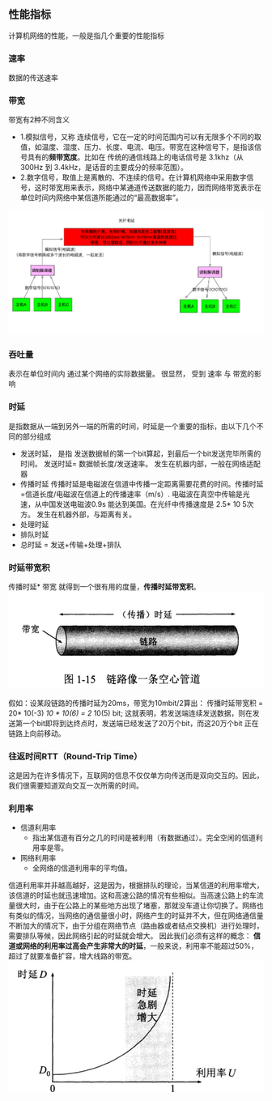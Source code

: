 ## 性能指标
计算机网络的性能，一般是指几个重要的性能指标

### 速率
数据的传送速率
### 带宽
带宽有2种不同含义
- 1.模拟信号，又称 连续信号，它在一定的时间范围内可以有无限多个不同的取值，如温度、湿度、压力、长度、电流、电压。带宽在这种信号下，是指该信号具有的**频带宽度**。比如在 传统的通信线路上的电话信号是 3.1khz（从300Hz 到 3.4kHz，是话音的主要成分的频率范围）。
- 2.数字信号，取值上是离散的、不连续的信号。在计算机网络中采用数字信号，这时带宽用来表示，网络中某通道传送数据的能力，因而网络带宽表示在单位时间内网络中某信道所能通过的“最高数据率”。

![](../imgs/8.png)



### 吞吐量
表示在单位时间内 通过某个网络的实际数据量。 很显然， 受到 速率 与 带宽的影响
### 时延
是指数据从一端到另外一端的所需的时间，时延是一个重要的指标，由以下几个不同的部分组成
- 发送时延， 是指 发送数据帧的第一个bit算起，到最后一个bit发送完毕所需的时间。 发送时延= 数据帧长度/发送速率。 发生在机器内部，一般在网络适配器
- 传播时延  传播时延是电磁波在信道中传播一定距离需要花费的时间。传播时延=信道长度/电磁波在信道上的传播速率（m/s）. 电磁波在真空中传输是光速，从中国发送电磁波0.9s 能达到美国。在光纤中传播速度是 2.5* 10 5次方。 发生在机器外部，与距离有关。
- 处理时延
- 排队时延
- 总时延 = 发送+传输+处理+排队

### 时延带宽积
传播时延* 带宽 就得到一个很有用的度量，**传播时延带宽积**。
![](../imgs/6.png)

假如：设某段链路的传播时延为20ms，带宽为10mbit/2算出：
传播时延带宽积 = 20* 10(-3) *10 * 10(6) = 2* 10(5) bit;
这就表明，若发送端连续发送数据，则在发送第一个bit即将到达终点时，发送端已经发送了20万个bit，而这20万个bit 正在链路上向前移动。

### 往返时间RTT（Round-Trip Time）
这是因为在许多情况下，互联网的信息不仅仅单方向传送而是双向交互的。因此，我们很需要知道双向交互一次所需的时间。

### 利用率

- 信道利用率
  - 指出某信道有百分之几的时间是被利用（有数据通过）。完全空闲的信道利用率是零。
- 网络利用率
  - 全网络的信道利用率的平均值。

信道利用率并非越高越好，这是因为，根据排队的理论，当某信道的利用率增大，该信道的时延也就迅速增加。这和高速公路的情况有些相似。当高速公路上的车流量很大时，由于在公路上的某些地方出现了堵塞，那就没车道让你切换了。网络也有类似的情况，当网络的通信量很小时，网络产生的时延并不大，但在网络通信量不断加大的情况下，由于分组在网络节点（路由器或者结点交换机）进行处理时，需要排队等候，因此网络引起的时延就会增大。
因此我们必须有这样的概念： **信道或网络的利用率过高会产生非常大的时延**，一般来说，利用率不能超过50%，超过了就要准备扩容，增大线路的带宽。
![](../imgs/7.png)